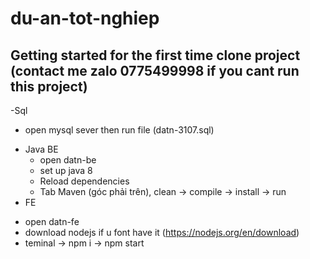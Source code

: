 # du-an-tot-nghiep



## Getting started for the first time clone project (contact me zalo 0775499998 if you cant run this project)
-Sql
  + open mysql sever then run file (datn-3107.sql)
- Java BE
  + open datn-be
  + set up java 8
  + Reload dependencies 
  + Tab Maven (góc phải trên), clean -> compile -> install  -> run
- FE
+ open datn-fe
+ download nodejs if u font have it (https://nodejs.org/en/download)
+ teminal -> npm i -> npm start
